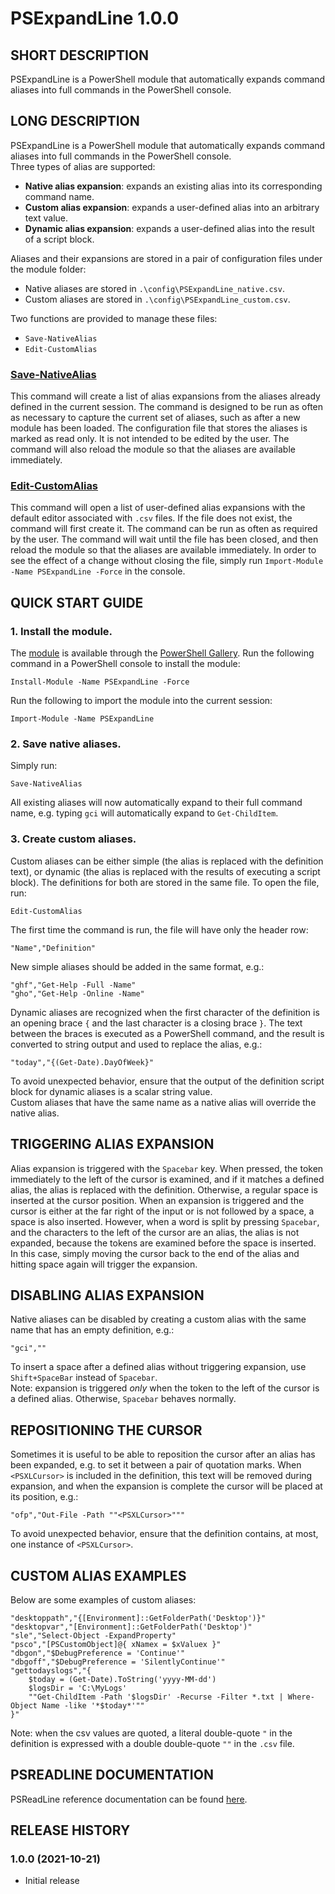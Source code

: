 # PSExpandLine 1.0.0


## SHORT DESCRIPTION
PSExpandLine is a PowerShell module that automatically expands command aliases into full commands in the PowerShell console.


## LONG DESCRIPTION
PSExpandLine is a PowerShell module that automatically expands command aliases into full commands in the PowerShell console.\
Three types of alias are supported:
- **Native alias expansion**: expands an existing alias into its corresponding command name.
- **Custom alias expansion**: expands a user-defined alias into an arbitrary text value.
- **Dynamic alias expansion**: expands a user-defined alias into the result of a script block.

Aliases and their expansions are stored in a pair of configuration files under the module folder:
- Native aliases are stored in `.\config\PSExpandLine_native.csv`.
- Custom aliases are stored in `.\config\PSExpandLine_custom.csv`.

Two functions are provided to manage these files:
- `Save-NativeAlias`
- `Edit-CustomAlias`

### [Save-NativeAlias](Save-NativeAlias.md)
This command will create a list of alias expansions from the aliases already defined in the current session. The command is designed to be run as often as necessary to capture the current set of aliases, such as after a new module has been loaded. The configuration file that stores the aliases is marked as read only. It is not intended to be edited by the user. The command will also reload the module so that the aliases are available immediately.

### [Edit-CustomAlias](Edit-CustomAlias.md)
This command will open a list of user-defined alias expansions with the default editor associated with `.csv` files. If the file does not exist, the command will first create it. The command can be run as often as required by the user. The command will wait until the file has been closed, and then reload the module so that the aliases are available immediately. In order to see the effect of a change without closing the file, simply run `Import-Module -Name PSExpandLine -Force` in the console.


## QUICK START GUIDE
### 1. Install the module.
The [module](https://www.powershellgallery.com/packages/PSExpandLine/1.0.0) is available through the [PowerShell Gallery](https://docs.microsoft.com/en-us/powershell/scripting/gallery/getting-started). Run the following command in a PowerShell console to install the module:
```
Install-Module -Name PSExpandLine -Force
```
Run the following to import the module into the current session:
```
Import-Module -Name PSExpandLine
```

### 2. Save native aliases.
Simply run:
```
Save-NativeAlias
```
All existing aliases will now automatically expand to their full command name, e.g. typing `gci` will automatically expand to `Get-ChildItem`.

### 3. Create custom aliases.
Custom aliases can be either simple (the alias is replaced with the definition text), or dynamic (the alias is replaced with the results of executing a script block). The definitions for both are stored in the same file. To open the file, run:
```
Edit-CustomAlias
```
The first time the command is run, the file will have only the header row:
```
"Name","Definition"
```
New simple aliases should be added in the same format, e.g.:
```
"ghf","Get-Help -Full -Name"
"gho","Get-Help -Online -Name"
```
Dynamic aliases are recognized when the first character of the definition is an opening brace `{` and the last character is a closing brace `}`. The text between the braces is executed as a PowerShell command, and the result is converted to string output and used to replace the alias, e.g.:
```
"today","{(Get-Date).DayOfWeek}"
```
To avoid unexpected behavior, ensure that the output of the definition script block for dynamic aliases is a scalar string value.\
Custom aliases that have the same name as a native alias will override the native alias.


## TRIGGERING ALIAS EXPANSION
Alias expansion is triggered with the `Spacebar` key. When pressed, the token immediately to the left of the cursor is examined, and if it matches a defined alias, the alias is replaced with the definition. Otherwise, a regular space is inserted at the cursor position. When an expansion is triggered and the cursor is either at the far right of the input or is not followed by a space, a space is also inserted. However, when a word is split by pressing `Spacebar`, and the characters to the left of the cursor are an alias, the alias is not expanded, because the tokens are examined before the space is inserted. In this case, simply moving the cursor back to the end of the alias and hitting space again will trigger the expansion.


## DISABLING ALIAS EXPANSION
Native aliases can be disabled by creating a custom alias with the same name that has an empty definition, e.g.:
```
"gci",""
```
To insert a space after a defined alias without triggering expansion, use `Shift+SpaceBar` instead of `Spacebar`.\
Note: expansion is triggered *only* when the token to the left of the cursor is a defined alias. Otherwise, `Spacebar` behaves normally.


## REPOSITIONING THE CURSOR
Sometimes it is useful to be able to reposition the cursor after an alias has been expanded, e.g. to set it between a pair of quotation marks. When `<PSXLCursor>` is included in the definition, this text will be removed during expansion, and when the expansion is complete the cursor will be placed at its position, e.g.:
```
"ofp","Out-File -Path ""<PSXLCursor>"""
```
To avoid unexpected behavior, ensure that the definition contains, at most, one instance of `<PSXLCursor>`.


## CUSTOM ALIAS EXAMPLES
Below are some examples of custom aliases:
```
"desktoppath","{[Environment]::GetFolderPath('Desktop')}"
"desktopvar","[Environment]::GetFolderPath('Desktop')"
"sle","Select-Object -ExpandProperty"
"psco","[PSCustomObject]@{ xNamex = $xValuex }"
"dbgon","$DebugPreference = 'Continue'"
"dbgoff","$DebugPreference = 'SilentlyContinue'"
"gettodayslogs","{
	$today = (Get-Date).ToString('yyyy-MM-dd')
	$logsDir = 'C:\MyLogs'
	""Get-ChildItem -Path '$logsDir' -Recurse -Filter *.txt | Where-Object Name -like '*$today*'""
}"
```
Note: when the csv values are quoted, a literal double-quote `"` in the definition is expressed with a double double-quote `""` in the `.csv` file.


## PSREADLINE DOCUMENTATION
PSReadLine reference documentation can be found [here](https://docs.microsoft.com/en-us/powershell/module/psreadline/).


## RELEASE HISTORY
### 1.0.0 (2021-10-21)
  - Initial release
